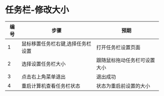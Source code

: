 # 任务栏-修改大小

| 编号 | 步骤                                          | 预期                 |
| ---- | --------------------------------------------- | ------------------- |
| 1    | 鼠标移置任务栏右键,选择任务栏设置| 打开任务栏设置页面 |
| 2    | 选择设置任务栏大小 | 跟随鼠标拖动任务栏可设置大小  |
| 3    | 点击右上角菜单退出 |退出成功  |
| 4    | 重启计算机查看任务栏状态  |状态为重启前设置的大小  |
